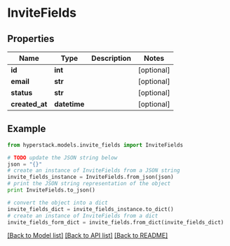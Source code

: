 # InviteFields


## Properties

Name | Type | Description | Notes
------------ | ------------- | ------------- | -------------
**id** | **int** |  | [optional] 
**email** | **str** |  | [optional] 
**status** | **str** |  | [optional] 
**created_at** | **datetime** |  | [optional] 

## Example

```python
from hyperstack.models.invite_fields import InviteFields

# TODO update the JSON string below
json = "{}"
# create an instance of InviteFields from a JSON string
invite_fields_instance = InviteFields.from_json(json)
# print the JSON string representation of the object
print InviteFields.to_json()

# convert the object into a dict
invite_fields_dict = invite_fields_instance.to_dict()
# create an instance of InviteFields from a dict
invite_fields_form_dict = invite_fields.from_dict(invite_fields_dict)
```
[[Back to Model list]](../README.md#documentation-for-models) [[Back to API list]](../README.md#documentation-for-api-endpoints) [[Back to README]](../README.md)


